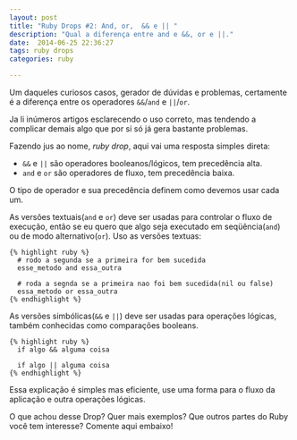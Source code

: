 ```yaml
---
layout: post
title: "Ruby Drops #2: And, or,  && e || "
description: "Qual a diferença entre and e &&, or e ||."
date:  2014-06-25 22:36:27
tags: ruby drops
categories: ruby

---
```


Um daqueles curiosos casos, gerador de dúvidas e problemas, certamente é a diferença entre os operadores `&&`/`and` e `||`/`or`.

Ja li inúmeros artigos esclarecendo o uso correto, mas tendendo a complicar demais algo que por si só já gera bastante problemas.

Fazendo jus ao nome, *ruby drop*, aqui vai uma resposta simples direta:

* `&&` e `||` são operadores booleanos/lógicos, tem precedência alta.
* `and` e `or` são operadores de fluxo, tem precedência baixa.


O tipo de operador e sua precedência definem como devemos usar cada um. 

As versões textuais(`and` e `or`) deve ser usadas para controlar o fluxo de execução, então se eu quero que algo seja executado em seqüência(`and`) ou de modo alternativo(`or`). Uso as versões textuas:

    {% highlight ruby %}
      # rodo a segunda se a primeira for bem sucedida
      esse_metodo and essa_outra
      
      # roda a segnda se a primeira nao foi bem sucedida(nil ou false) 
      essa_metodo or essa_outra 
    {% endhighlight %}
    

As versões simbólicas(`&&` e `||`) deve ser usadas para operações lógicas, também conhecidas como comparações booleans. 

    {% highlight ruby %}
      if algo && alguma coisa
      
      if algo || alguma coisa        
    {% endhighlight %}
    

Essa explicação é simples mas eficiente, use uma forma para o fluxo da aplicação e outra operações lógicas.


O que achou desse Drop? Quer mais exemplos? Que outros partes do Ruby você tem interesse? Comente aqui embaixo!





 






